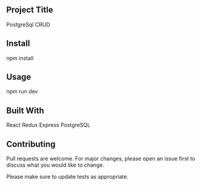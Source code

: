 ## Project Title
PostgreSql CRUD

## Install
npm install

## Usage
npm run dev


## Built With
React
Redux
Express
PostgreSQL

## Contributing
Pull requests are welcome. For major changes, please open an issue first to discuss what you would like to change.

Please make sure to update tests as appropriate.